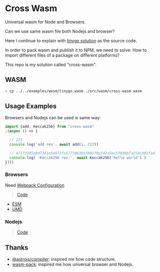 # Cross Wasm
Universal wasm for Node and Browsers.

Can we use same wasm file both Nodejs and browser?

Here I continue to explain with [tinygo solution](../../examples/tinygo/README.md) as the source code.

In order to pack wasm and publish it to NPM, we need to solve: How to import different files of a package on different platforms?

This repo is my solution called "cross-wasm".

## WASM

```bash
> cp ../../examples/wasm/tinygo.wasm ./src/wasm/cross-wasm.wasm
```

## Usage Examples

Browsers and Nodejs can be used is same way:

```js
import {add, Keccak256} from "cross-wasm"
;(async () => {

  // 223
  console.log('add res', await add(1, 222))

  // 47173285a8d7341e5e972fc677286384f802f8ef42a5ec5f03bbfa254cb01fad
  console.log( 'Keccak256 res:', await Keccak256('hello world') )
})()
```

### Browsers

Need [Webpack Configuration](../../examples/browser-using-wasm/webpack.config.js)

> [Code](../../examples/browser-using-wasm/README.md)

* [ESM](../../examples/browser-using-wasm/src/index.ts)
* [UMD](../../examples/browser-using-wasm/html/umd.html)

### Nodejs

> [Code](../../examples/nodejs-using-wasm/README.md)

## Thanks

* [@astrojs/compiler](https://github.com/withastro/compiler/tree/main): inspired me how code structure.
* [wasm-pack](https://github.com/rustwasm/wasm-pack): inspired me how universal browser and Nodejs.

